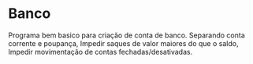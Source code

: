 # Banco

Programa bem basico para criação de conta de banco.
Separando conta corrente e poupança,
Impedir saques de valor maiores do que o saldo,
Impedir movimentação de contas fechadas/desativadas. 
